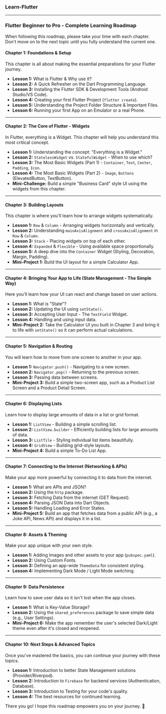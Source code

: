 ### Learn-Flutter

---

### Flutter Beginner to Pro - Complete Learning Roadmap

When following this roadmap, please take your time with each chapter. Don't move on to the next topic until you fully understand the current one.

#### **Chapter 1: Foundations & Setup**
This chapter is all about making the essential preparations for your Flutter journey.
* **Lesson 1:** What is Flutter & Why use it?
* **Lesson 2:** A Quick Refresher on the Dart Programming Language.
* **Lesson 3:** Installing the Flutter SDK & Development Tools (Android Studio/VS Code).
* **Lesson 4:** Creating your first Flutter Project (`flutter create`).
* **Lesson 5:** Understanding the Project Folder Structure & Important Files.
* **Lesson 6:** Running your first App on an Emulator or a real Phone.

---
#### **Chapter 2: The Core of Flutter - Widgets**
In Flutter, everything is a Widget. This chapter will help you understand this most critical concept.
* **Lesson 1:** Understanding the concept: "Everything is a Widget."
* **Lesson 2:** `StatelessWidget` vs. `StatefulWidget` - When to use which?
* **Lesson 3:** The Most Basic Widgets (Part 1) - `Container`, `Text`, `Center`, `Padding`, `Icon`.
* **Lesson 4:** The Most Basic Widgets (Part 2) - `Image`, `Buttons` (ElevatedButton, TextButton).
* **Mini-Challenge:** Build a simple "Business Card" style UI using the widgets from this chapter.

---
#### **Chapter 3: Building Layouts**
This chapter is where you'll learn how to arrange widgets systematically.
* **Lesson 1:** `Row` & `Column` - Arranging widgets horizontally and vertically.
* **Lesson 2:** Understanding `mainAxisAlignment` and `crossAxisAlignment` in `Row` & `Column`.
* **Lesson 3:** `Stack` - Placing widgets on top of each other.
* **Lesson 4:** `Expanded` & `Flexible` - Using available space proportionally.
* **Lesson 5:** A deep dive into the `Container` Widget (Styling, Decoration, Margin, Padding).
* **Mini-Project 1:** Build the UI layout for a simple Calculator App.

---
#### **Chapter 4: Bringing Your App to Life (State Management - The Simple Way)**
Here you'll learn how your UI can react and change based on user actions.
* **Lesson 1:** What is "State"?
* **Lesson 2:** Updating the UI using `setState()`.
* **Lesson 3:** Accepting User Input - The `TextField` Widget.
* **Lesson 4:** Handling and using input data.
* **Mini-Project 2:** Take the Calculator UI you built in Chapter 3 and bring it to life with `setState()` so it can perform actual calculations.

---
#### **Chapter 5: Navigation & Routing**
You will learn how to move from one screen to another in your app.
* **Lesson 1:** `Navigator.push()` - Navigating to a new screen.
* **Lesson 2:** `Navigator.pop()` - Returning to the previous screen.
* **Lesson 3:** Passing data between screens.
* **Mini-Project 3:** Build a simple two-screen app, such as a Product List Screen and a Product Detail Screen.

---
#### **Chapter 6: Displaying Lists**
Learn how to display large amounts of data in a list or grid format.
* **Lesson 1:** `ListView` - Building a simple scrolling list.
* **Lesson 2:** `ListView.builder` - Efficiently building lists for large amounts of data.
* **Lesson 3:** `ListTile` - Styling individual list items beautifully.
* **Lesson 4:** `GridView` - Building grid-style layouts.
* **Mini-Project 4:** Build a simple To-Do List App.

---
#### **Chapter 7: Connecting to the Internet (Networking & APIs)**
Make your app more powerful by connecting it to data from the internet.
* **Lesson 1:** What are APIs and JSON?
* **Lesson 2:** Using the `http` package.
* **Lesson 3:** Fetching Data from the internet (GET Request).
* **Lesson 4:** Parsing JSON Data into Dart Objects.
* **Lesson 5:** Handling Loading and Error States.
* **Mini-Project 5:** Build an app that fetches data from a public API (e.g., a Joke API, News API) and displays it in a list.

---
#### **Chapter 8: Assets & Theming**
Make your app unique with your own style.
* **Lesson 1:** Adding Images and other assets to your app (`pubspec.yaml`).
* **Lesson 2:** Using Custom Fonts.
* **Lesson 3:** Defining an app-wide `ThemeData` for consistent styling.
* **Lesson 4:** Implementing Dark Mode / Light Mode switching.

---
#### **Chapter 9: Data Persistence**
Learn how to save user data so it isn't lost when the app closes.
* **Lesson 1:** What is Key-Value Storage?
* **Lesson 2:** Using the `shared_preferences` package to save simple data (e.g., User Settings).
* **Mini-Project 6:** Make the app remember the user's selected Dark/Light theme even after it's closed and reopened.

---
#### **Chapter 10: Next Steps & Advanced Topics**
Once you've mastered the basics, you can continue your journey with these topics.
* **Lesson 1:** Introduction to better State Management solutions (Provider/Riverpod).
* **Lesson 2:** Introduction to `Firebase` for backend services (Authentication, Database).
* **Lesson 3:** Introduction to Testing for your code's quality.
* **Lesson 4:** The best resources for continued learning.

There you go! I hope this roadmap empowers you on your journey. 🎉
